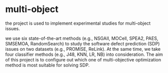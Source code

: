 # multi-object
the project is used to implement experimental studies for multi-object issues.

we use six state-of-the-art methods (e.g.,  NSGAII, MOCell, SPEA2, PAES, SMSEMOA, RandomSearch) to study the software defect prediction (SDP) issues on two datasets (e.g., PROMISE, ReLink). At the same time, we take four classifier methods (e.g., J48, KNN, LR, NB) into consideration.
The aim of this project is to configure out which one of multi-objective optimization method is most suitable for solving SDP.


